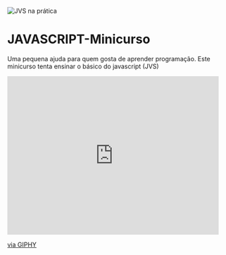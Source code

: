 ![JVS na prática](https://bairesdev.mo.cloudinary.net/blog/2023/08/What-Is-JavaScript-Used-For.jpg?tx=w_1024,q_auto)

# JAVASCRIPT-Minicurso
Uma pequena ajuda para quem gosta de aprender programação. Este minicurso tenta ensinar o básico do javascript (JVS)

<iframe src="https://giphy.com/embed/xUA7bdpLxQhsSQdyog" width="480" height="360" frameBorder="0" class="giphy-embed" allowFullScreen></iframe><p><a href="https://giphy.com/gifs/night-programming-programmer-xUA7bdpLxQhsSQdyog">via GIPHY</a></p>
